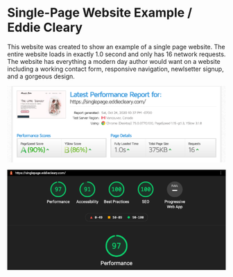 # Single-Page Website Example / Eddie Cleary

This website was created to show an example of a single page website. The entire website loads in exactly 1.0 second and only has 16 network requests. The website has everything a modern day author would want on a website including a working contact form, responsive navigation, newlsetter signup, and a gorgeous design.

![gtmetrix](/images/singlepage-gtmetrix.png)



![gtmetrix](/images/singlepage-lighthouse2.png)